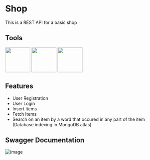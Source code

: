 # Shop

This is a REST API for a basic shop

## Tools
<img src="https://devicon-website.vercel.app/api/java/original-wordmark.svg" width=80 hight =80></img>
<img src="https://devicon-website.vercel.app/api/spring/original-wordmark.svg" width=80 hight =80></img>
<img src="https://devicon-website.vercel.app/api/mongodb/original-wordmark.svg" width=80 hight =80></img>


## Features

- User Registration
- User Login
- Insert Items
- Fetch Items
- Search on an item by a word that occured in any part of the item (Database indexing in MongoDB atlas) 

## Swagger Documentation
![image](https://github.com/markyasser/Shop/assets/82395903/2feae2de-2745-49f4-a044-95ada278ea4e)



